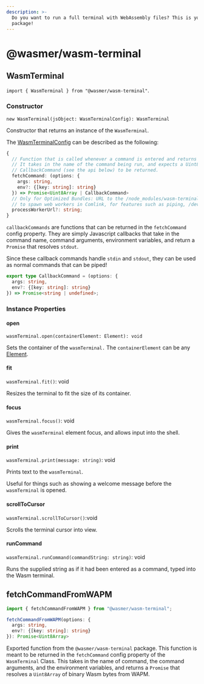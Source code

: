 ```yaml
---
description: >-
  Do you want to run a full terminal with WebAssembly files? This is your
  package!
---
```


# @wasmer/wasm-terminal

## WasmTerminal

`import { WasmTerminal } from "@wasmer/wasm-terminal"`.

### Constructor

`new WasmTerminal(jsObject: WasmTerminalConfig): WasmTerminal`

Constructor that returns an instance of the `WasmTerminal`.

The [WasmTerminalConfig](https://github.com/wasmerio/wasmer-js/blob/master/packages/wasm-terminal/src/wasm-terminal-config.ts) can be described as the following:

```typescript
{
  // Function that is called whenever a command is entered and returns a Promise,
  // It takes in the name of the command being run, and expects a Uint8Array of a Wasm Binary, or a
  // CallbackCommand (see the api below) to be returned.
  fetchCommand: (options: {
    args: string,
    env?: {[key: string]: string}
  }) => Promise<Uint8Array | CallbackCommand>
  // Only for Optimized Bundles: URL to the /node_modules/wasm-terminal/workers/process.worker.js . This is used by the shell to
  // to spawn web workers in Comlink, for features such as piping, /dev/stdin reading, and general performance enhancements.
  processWorkerUrl?: string;
}
```

`callbackCommands` are functions that can be returned in the `fetchCommand` config property. They are simply Javascript callbacks that take in the command name, command arguments, environment variables, and return a `Promise` that resolves `stdout`.

Since these callback commands handle `stdin` and `stdout`, they can be used as normal commands that can be piped!

```typescript
export type CallbackCommand = (options: {
  args: string,
  env?: {[key: string]: string}
}) => Promise<string | undefined>;
```

### Instance Properties

#### open

`wasmTerminal.open(containerElement: Element): void`

Sets the container of the `wasmTerminal.` The `containerElement` can be any [Element](https://developer.mozilla.org/en-US/docs/Web/API/Element).

#### fit

`wasmTerminal.fit()`: void

Resizes the terminal to fit the size of its container.

#### focus

`wasmTerminal.focus()`: void

Gives the `wasmTerminal` element focus, and allows input into the shell.

#### print

`wasmTerminal.print(message: string)`: void

Prints text to the `wasmTerminal`.

Useful for things such as showing a welcome message before the `wasmTerminal` is opened.

#### scrollToCursor

`wasmTerminal.scrollToCursor()`:void

Scrolls the terminal cursor into view.

#### runCommand

`wasmTerminal.runCommand(commandString: string)`: void

Runs the supplied string as if it had been entered as a command, typed into the Wasm terminal.

## fetchCommandFromWAPM

```typescript
import { fetchCommandFromWAPM } from "@wasmer/wasm-terminal";

fetchCommandFromWAPM(options: {
  args: string,
  env?: {[key: string]: string}
}): Promise<Uint8Array>
```

Exported function from the `@wasmer/wasm-terminal` package. This function is meant to be returned in the `fetchCommand` config property of the `WasmTerminal` Class. This takes in the name of command, the command arguments, and the environment variables, and returns a `Promise` that resolves a `Uint8Array` of binary Wasm bytes from WAPM.

